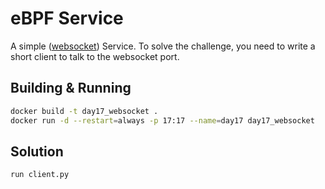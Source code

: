 # eBPF Service

A simple ([websocket](websocket)) Service. To solve the challenge, you need to write a short client to talk to the websocket port.

## Building & Running

```bash
docker build -t day17_websocket .
docker run -d --restart=always -p 17:17 --name=day17 day17_websocket
```

## Solution

```bash
run client.py
```
